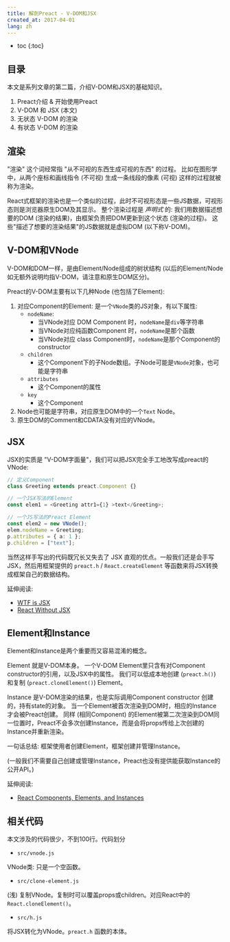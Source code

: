 ```yaml
---
title: 解剖Preact - V-DOM和JSX
created_at: 2017-04-01
lang: zh
---
```


- toc
{:toc}

## 目录

本文是系列文章的第二篇，介绍V-DOM和JSX的基础知识。

1. Preact介绍 & 开始使用Preact
2. V-DOM 和 JSX (本文)
3. 无状态 V-DOM 的渲染
4. 有状态 V-DOM 的渲染

## 渲染

"渲染" 这个词经常指 "从不可视的东西生成可视的东西" 的过程。
比如在图形学中，从两个座标和画线指令 (不可视) 生成一条线段的像素 (可视) 这样的过程就被称为渲染。

React式框架的渲染也是一个类似的过程，此时不可视形态是一些JS数据，可视形态则是浏览器原生DOM及其显示。
整个渲染过程是 *声明式* 的: 我们用数据描述想要的DOM (渲染的结果)，由框架负责把DOM更新到这个状态 (渲染的过程)。
这些"描述了想要的渲染结果"的JS数据就是虚拟DOM (以下称V-DOM)。

## V-DOM和VNode

V-DOM和DOM一样，是由Element/Node组成的树状结构 (以后的Element/Node如无额外说明均指V-DOM，请注意和原生DOM区分)。

Preact的V-DOM主要有以下几种Node (也包括了Element):

1. 对应Component的Element: 是一个`VNode`类的JS对象，有以下属性:
    - `nodeName`:
        - 当VNode对应 DOM Component 时，`nodeName`是`div`等字符串
        - 当VNode对应纯函数Component 时，`nodeName`是那个函数
        - 当VNode对应 class Component时，`nodeName`是那个Component的constructor
    - `children`
        - 这个Component下的子Node数组。子Node可能是`VNode`对象，也可能是字符串
    - `attributes`
        - 这个Component的属性
    - `key`
        - 这个Component
2. Node也可能是字符串，对应原生DOM中的一个`Text` Node。
3. 原生DOM的Comment和CDATA没有对应的VNode。

## JSX

JSX的实质是 "V-DOM字面量"，我们可以把JSX完全手工地改写成preact的VNode:

```ts
// 定义Component
class Greeting extends preact.Component {}

// 一个JSX写法的Element
const elem1 = <Greeting attr1={1} >text</Greeting>;

// 一个JS写法的Preact Element
const elem2 = new VNode();
elem.nodeName = Greeting;
p.attributes = { a: 1 };
p.children = ["text"];
```

当然这样手写出的代码既冗长又失去了 JSX 直观的优点。一般我们还是会手写JSX，然后用框架提供的 `preact.h` / `React.createElement` 等函数来将JSX转换成框架自己的数据结构。

延伸阅读:

- [WTF is JSX](jasonformat.com/wtf-is-jsx)
- [React Without JSX](https://facebook.github.io/react/docs/react-without-jsx.html)

## Element和Instance

Element和Instance是两个重要而又容易混淆的概念。

Element 就是V-DOM本身。
一个V-DOM Element里只含有对Component constructor的引用，以及JSX中的属性。
我们可以低成本地创建 (`preact.h()`) 和复制 (`preact.cloneElement()`) Element。

Instance 是V-DOM渲染的结果，也是实际调用Component constructor 创建的，持有state的对象。
当一个Element被首次渲染到DOM时，相应的Instance 才会被Preact创建。
同样 (相同Component) 的Element被第二次渲染到DOM同一位置时，Preact不会多次创建Instance，而是会将props传给上次创建的Instance并重新渲染。

一句话总结: 框架使用者创建Element，框架创建并管理Instance。

(一般我们不需要自己创建或管理Instance，Preact也没有提供能获取Instance的公开API。)

延伸阅读:
- [React Components, Elements, and Instances](https://facebook.github.io/react/blog/2015/12/18/react-components-elements-and-instances.html)

## 相关代码

本文涉及的代码很少，不到100行。代码划分

<!-- FIXME: 加上有注释的代码。-->
<!-- FIXME: 加上到代码划分的链接 -->

- `src/vnode.js`

VNode类: 只是一个空函数。

- `src/clone-element.js`

(浅) 复制VNode。复制时可以覆盖props或children。对应React中的`React.cloneElement()`。

- `src/h.js`

将JSX转化为VNode。`preact.h` 函数的本体。
